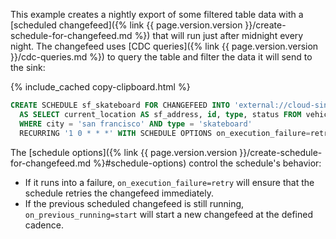 This example creates a nightly export of some filtered table data with a [scheduled changefeed]({% link {{ page.version.version }}/create-schedule-for-changefeed.md %}) that will run just after midnight every night. The changefeed uses [CDC queries]({% link {{ page.version.version }}/cdc-queries.md %}) to query the table and filter the data it will send to the sink: 

{% include_cached copy-clipboard.html %}
~~~ sql
CREATE SCHEDULE sf_skateboard FOR CHANGEFEED INTO 'external://cloud-sink' WITH format=csv 
  AS SELECT current_location AS sf_address, id, type, status FROM vehicles 
  WHERE city = 'san francisco' AND type = 'skateboard' 
  RECURRING '1 0 * * *' WITH SCHEDULE OPTIONS on_execution_failure=retry, on_previous_running=start;
~~~

The [schedule options]({% link {{ page.version.version }}/create-schedule-for-changefeed.md %}#schedule-options) control the schedule's behavior:

- If it runs into a failure, `on_execution_failure=retry` will ensure that the schedule retries the changefeed immediately. 
- If the previous scheduled changefeed is still running, `on_previous_running=start` will start a new changefeed at the defined cadence.